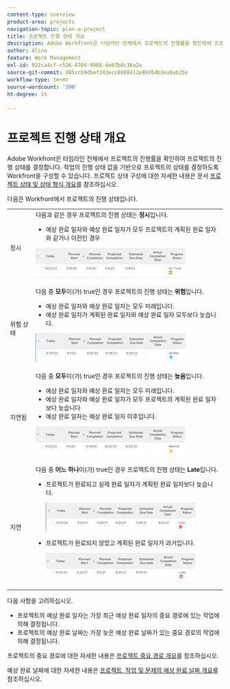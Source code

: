 ```yaml
---
content-type: overview
product-area: projects
navigation-topic: plan-a-project
title: 프로젝트 진행 상태 개요
description: Adobe Workfront은 타임라인 전체에서 프로젝트의 진행률을 확인하여 프로젝트의 진행 상태를 결정합니다. 작업의 진행 상태 값을 기반으로 프로젝트의 상태를 결정하도록 Workfront을 구성할 수 있습니다. 프로젝트 진행 상태에 대해 이 문서에서 자세히 알아보십시오.
author: Alina
feature: Work Management
exl-id: 922ca4cf-c526-4704-9966-de67b0c36a2a
source-git-commit: d85ccb9dbef343ecc8808412e89264b3ea6ab25e
workflow-type: tm+mt
source-wordcount: '390'
ht-degree: 1%

---
```


# 프로젝트 진행 상태 개요

<!--Audited: 12/2023-->

Adobe Workfront은 타임라인 전체에서 프로젝트의 진행률을 확인하여 프로젝트의 진행 상태를 결정합니다. 작업의 진행 상태 값을 기반으로 프로젝트의 상태를 결정하도록 Workfront을 구성할 수 있습니다. 프로젝트 상태 구성에 대한 자세한 내용은 문서 [프로젝트 상태 및 상태 형식 개요](../../../manage-work/projects/manage-projects/project-condition-and-condition-type.md)를 참조하십시오.

다음은 Workfront에서 프로젝트의 진행 상태입니다.

<table style="table-layout:auto"> 
 <col> 
 <col> 
 <tbody> 
  <tr> 
   <td>정시</td> 
   <td> 다음과 같은 경우 프로젝트의 진행 상태는 <strong>정시</strong>입니다.<ul><li>예상 완료 일자와 예상 완료 일자가 모두 프로젝트의 계획된 완료 일자와 같거나 이전인 경우</li></ul> <p> <img src="assets/project-on-time-progress-status-350x69.png" style="width: 350;height: 69;"> </p> </td> 
  </tr> 
  <tr> 
   <td>위험 상태</td> 
   <td> 다음 중 <strong>모두</strong>이(가) true인 경우 프로젝트의 진행 상태는 <strong>위험</strong>입니다.<ul><li>예상 완료 일자와 예상 완료 일자는 모두 미래입니다.</li><li> 예상 완료 일자가 계획된 완료 일자와 예상 완료 일자 모두보다 늦습니다. </li></ul><p> <img src="assets/project-at-risk-progress-status-350x67.png" style="width: 350;height: 67;"> </p> </td> 
  </tr> 
  <tr> 
   <td>지연됨</td> 
   <td> 다음 중 <strong>모두</strong>이(가) true인 경우 프로젝트의 진행 상태는 <strong>늦음</strong>입니다.<ul><li>예상 완료 일자와 예상 완료 일자는 모두 미래입니다.</li><li> 예상 완료 일자와 예상 완료 일자가 모두 프로젝트의 계획된 완료 일자보다 늦습니다</li><li> 예상 완료 일자는 예상 완료 일자 이후입니다.</li></ul> <p> <img src="assets/project-behind-progress-status-350x67.png" style="width: 350;height: 67;"> </p> </td> 
  </tr> 
  <tr> 
   <td>지연</td> 
   <td> 
     다음 중 <strong>어느 하나</strong>이(가) true인 경우 프로젝트의 진행 상태는 <strong>Late</strong>입니다.<ul><li>프로젝트가 완료되고 실제 완료 일자가 계획된 완료 일자보다 늦습니다. <p> <img src="assets/project-late-progress-status-350x66.png" style="width: 350;height: 66;"> </p> </li> 
     <li> <p>프로젝트가 완료되지 않았고 계획된 완료 일자가 과거입니다. <p> <img src="assets/project-late-progress-status-incomplete-status-350x66.png" style="width: 350;height: 66;"> </p> </li> 
    </ul> </td> 
  </tr> 
 </tbody> 
</table>

다음 사항을 고려하십시오.

* 프로젝트의 예상 완료 일자는 가장 최근 예상 완료 일자의 중요 경로에 있는 작업에 의해 결정됩니다.
* 프로젝트의 예상 완료 날짜는 가장 늦은 예상 완료 날짜가 있는 중요 경로의 작업에 의해 결정됩니다.

프로젝트의 중요 경로에 대한 자세한 내용은 [프로젝트 중요 경로 개요](../../../manage-work/tasks/manage-tasks/critical-path.md)를 참조하십시오.

예상 완료 날짜에 대한 자세한 내용은 [프로젝트, 작업 및 문제의 예상 완료 날짜 개요](../../../manage-work/projects/planning-a-project/project-projected-completion-date.md)를 참조하십시오.
